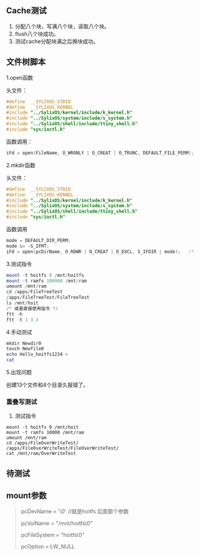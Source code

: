 ## Cache测试

1. 分配八个块，写满八个块，读取八个块。
2. flush八个块成功。
3. 测试cache分配块满之后换块成功。



## 文件树脚本

1.open函数

头文件：

```c
#define  __SYLIXOS_STDIO
#define  __SYLIXOS_KERNEL
#include "../SylixOS/kernel/include/k_kernel.h"
#include "../SylixOS/system/include/s_system.h"
#include "../SylixOS/shell/include/ttiny_shell.h"
#include "sys/ioctl.h"
```

函数调用：

```C
iFd = open(FileName, O_WRONLY | O_CREAT | O_TRUNC, DEFAULT_FILE_PERM);
```

2.mkdir函数

头文件：

```c
#define  __SYLIXOS_STDIO
#define  __SYLIXOS_KERNEL
#include "../SylixOS/kernel/include/k_kernel.h"
#include "../SylixOS/system/include/s_system.h"
#include "../SylixOS/shell/include/ttiny_shell.h"
#include "sys/ioctl.h"
```

函数调用

```c
mode = DEFAULT_DIR_PERM;
mode &= ~S_IFMT;
iFd = open(pcDirName, O_RDWR | O_CREAT | O_EXCL, S_IFDIR | mode);   /*  排他性创建  */
```

3.测试指令

```powershell
mount -t hoitfs 0 /mnt/hoitfs
mount -t ramfs 100000 /mnt/ram
umount /mnt/ram
cd /apps/FileTreeTest
/apps/FileTreeTest/FileTreeTest
ls /mnt/hoit
/* 或者直接使用指令 */
ftt -h
ftt -t 1 3 2
```

4.手动测试

```powershell
mkdir Newdir0
touch Newfile0
echo Hello_hoitfs1234 >
cat 
```

5.出现问题

创建13个文件和4个目录久报错了。

### 重叠写测试

1. 测试指令

```
mount -t hoitfs 0 /mnt/hoit
mount -t ramfs 10000 /mnt/ram
umount /mnt/ram
cd /apps/FileOverWriteTest/
/apps/FileOverWriteTest/FileOverWriteTest/
cat /mnt/ram/OverWriteTest
```



## 待测试

## mount参数

> pcDevName = '\0' //就是hoitfs 后面那个参数
>
> pcVolName = "/mnt/hoitfs\0"
>
> pcFileSystem = "hoitfs\0"
>
> pcOption = LW_NULL

